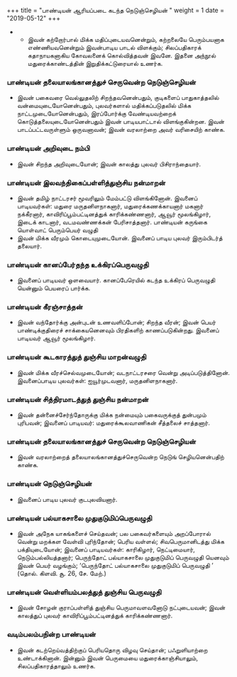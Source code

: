 ﻿+++
title = "பாண்டியன் ஆரியப்படை கடந்த நெடுஞ்செழியன்  "
weight = 1
date = "2019-05-12"
+++


- - இவன் கற்றோர்பால் மிக்க மதிப்புடையவனென்றும், கற்றலையே பெரும்பயனாக எண்ணியவனென்றும் இவன்பாடிய பாடல் விளக்கும்;  சிலப்பதிகாரக் கதாநாயகனாகிய கோவலனைக் கொல்வித்தவன் இவனே. இதனை அந்நூல் மதுரைக்காண்டத்தின் இறுதிக்கட்டுரையால் உணர்க. 
### பாண்டியன் தலையாலங்கானத்துச் செருவென்ற நெடுஞ்செழியன்  
-  இவன் பகைவரை வெல்லுதலிற் சிறந்தவனென்பதும், குடிகளைப் பாதுகாத்தலில் வன்மையுடையோனென்பதும், புலவர்களால் மதிக்கப்படுதலில் மிக்க நாட்டமுடையோனென்பதும், இரப்போர்க்கு வேண்டியவற்றைக் கொடுத்தலையுடையோனென்பதும் இவன் பாடியபாட்டால் விளங்குகின்றன. இவன் பாடப்பட்டவருள்ளும் ஒருவனாவன்; இவன் வரலாற்றை அவர் வரிசையிற் காண்க. 
### பாண்டியன் அறிவுடை நம்பி  
-  இவன் சிறந்த அறிவுடையோன்; இவன் காலத்து புலவர் பிசிராந்தையார். 
### பாண்டியன் இலவந்திகைப்பள்ளித்துஞ்சிய நன்மாறன்  
-  இவன் தமிழ் நாட்டரசர் மூவரிலும் மேம்பட்டு விளங்கினோன். இவனைப் பாடியவர்கள்: மதுரை மருதனிளநாகனார், மதுரைக்கணக்காயனார் மகனார் நக்கீரனார், காவிரிப்பூம்பட்டினத்துக் காரிக்கண்ணனார், ஆவூர் மூலங்கிழார், இடைக் காடனார், வடமவண்ணக்கன் பேரிசாத்தனார். பாண்டியன் கருங்கை யொள்வாட் பெரும்பெயர் வழுதி
-  இவன் மிக்க வீரமும் கொடையுமுடையோன். இவனைப் பாடிய புலவர் இரும்பிடர்த் தலையார். 
### பாண்டியன் கானப்பேர்தந்த உக்கிரப்பெருவழுதி  
-  இவனைப் பாடியவர் ஒளவையார். கானப்பேரெயில் கடந்த உக்கிரப் பெருவழுதி யென்னும் பெயரைப் பார்க்க. 
### பாண்டியன் கீரஞ்சாத்தன்  
-  இவன் வந்தோர்க்கு அன்புடன் உணவளிப்போன்; சிறந்த வீரன்; இவன் பெயர் பாண்டிக்குதிரைச் சாக்கையனெனவும் பிரதிகளிற் காணப்படுகின்றது. இவனைப் பாடியவர் ஆவூர் மூலங்கிழார். 
### பாண்டியன் கூடகாரத்துத் துஞ்சிய மாறன்வழுதி  
-  இவன் மிக்க வீரச்செல்வமுடையோன்; வடநாட்டரசரை வென்று அடிப்படுத்தினோன். இவனைப்பாடிய புலவர்கள்: ஐயூர்முடவனார், மருதனிளநாகனார். 
### பாண்டியன் சித்திரமாடத்துத் துஞ்சிய நன்மாறன்  
-  இவன் தன்னைச்சேர்ந்தோருக்கு மிக்க நன்மையும் பகைவருக்குத் துன்பமும் புரிபவன்; இவனைப் பாடியவர்: மதுரைக்கூலவாணிகன் சீத்தலைச் சாத்தனார். 
### பாண்டியன் தலையாலங்கானத்துச் செருவென்ற நெடுஞ்செழியன்  
-  இவன் வரலாற்றைத் தலையாலங்கானத்துச்செருவென்ற நெடுங் செழியனென்பதிற் காண்க. 
### பாண்டியன் நெடுஞ்செழியன்  
-  இவனைப் பாடிய புலவர் குடபுலவியனார். 
### பாண்டியன் பல்யாகசாலை முதுகுடுமிப்பெருவழுதி  
-  இவன் அநேக யாகங்களைச் செய்தவன்; பல பகைவர்களையும் அறப்போரால் வென்று மறக்கள வேள்வி புரிந்தோன்; பெரிய வள்ளல்; சிவபெருமானிடத்து மிக்க பக்தியுடையோன்; இவனைப் பாடியவர்கள்: காரிகிழார், நெட்டிமையார், நெடும்பல்லியத்தனார்; பெருந்தோட் பல்யாகசாலை முதுகுடுமிப் பெருவழுதி யெனவும் இவன் பெயர் வழங்கும்; ‘பெருந்தோட் பல்யாகசாலை முதுகுடுமிப் பெருவழுதி ’ (தொல். கிளவி. சூ. 26, சே. மேற்.)  
### பாண்டியன் வெள்ளியம்பலத்துத் துஞ்சிய பெருவழுதி  
-  இவன் சோழன் குராப்பள்ளித் துஞ்சிய பெருமாவளவனோடு நட்புடையவன்; இவன் காலத்துப் புலவர் காவிரிப்பூம்பட்டினத்துக் காரிக்கண்ணனார். 
### வடிம்பலம்பநின்ற பாண்டியன்  
-  இவன் கடற்றெய்வத்திற்குப் பெரியதொரு விழவு செய்தான்; பஃறுளியாற்றை உண்டாக்கினான். இன்னும் இவன் பெருமையை மதுரைக்காஞ்சியாலும், சிலப்பதிகாரத்தாலும் உணர்க. 
